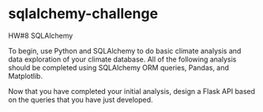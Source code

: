 # sqlalchemy-challenge
HW#8 SQLAlchemy

To begin, use Python and SQLAlchemy to do basic climate analysis and data exploration of your climate database. All of the following analysis should be completed using SQLAlchemy ORM queries, Pandas, and Matplotlib.

Now that you have completed your initial analysis, design a Flask API based on the queries that you have just developed.